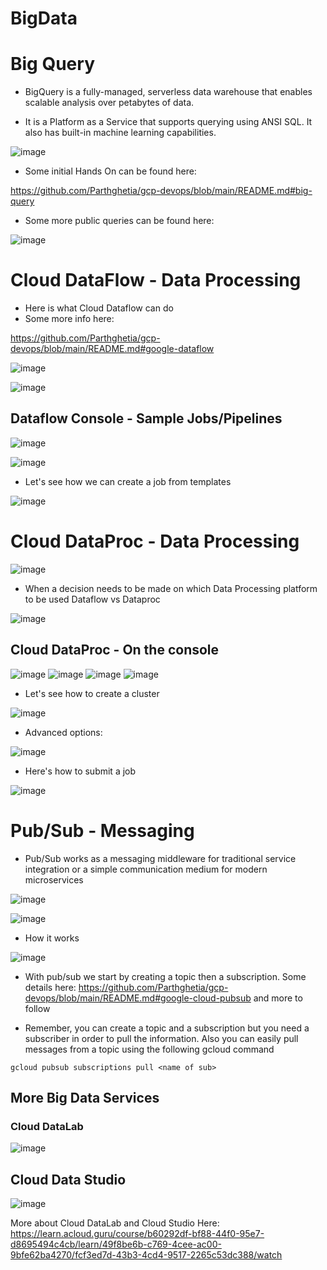 # BigData

# Big Query

- BigQuery is a fully-managed, serverless data warehouse that enables scalable analysis over petabytes of data. 

- It is a Platform as a Service that supports querying using ANSI SQL. It also has built-in machine learning capabilities.

![image](https://user-images.githubusercontent.com/43883264/180685874-989fd11b-852f-41db-a870-27a97bd9afb2.png)

- Some initial Hands On can be found here:

https://github.com/Parthghetia/gcp-devops/blob/main/README.md#big-query

- Some more public queries can be found here:

![image](https://user-images.githubusercontent.com/43883264/180687427-7e3d71df-a962-4e75-afe2-6155414e67ea.png)

# Cloud DataFlow - Data Processing

- Here is what Cloud Dataflow can do
- Some more info here:

https://github.com/Parthghetia/gcp-devops/blob/main/README.md#google-dataflow

![image](https://user-images.githubusercontent.com/43883264/180688691-fbc9bbd3-64c2-46a4-b325-665ea4cedd4a.png)

![image](https://user-images.githubusercontent.com/43883264/180691048-b9f756f6-1216-4f87-8cc5-82148db0c072.png)

## Dataflow Console - Sample Jobs/Pipelines

![image](https://user-images.githubusercontent.com/43883264/180691190-9443fd9d-9421-4a7e-b98f-645d38d76df6.png)

![image](https://user-images.githubusercontent.com/43883264/180691396-21e716ad-ba9c-4275-8c2b-be777b532dbc.png)

- Let's see how we can create a job from templates

![image](https://user-images.githubusercontent.com/43883264/180691748-39723aab-6130-4fa8-969d-982457997547.png)

# Cloud DataProc - Data Processing
![image](https://user-images.githubusercontent.com/43883264/180692159-086dcef3-2afd-4c74-96ea-99a90761dbb6.png)

- When a decision needs to be made on which Data Processing platform to be used Dataflow vs Dataproc

![image](https://user-images.githubusercontent.com/43883264/180692424-895f6c85-516d-46e1-bbf2-2d2d253fb4a9.png)

## Cloud DataProc - On the console
![image](https://user-images.githubusercontent.com/43883264/180692547-acc2a83e-c22b-4949-80d3-6bb198768525.png)
![image](https://user-images.githubusercontent.com/43883264/180692564-0990bd57-f90b-482e-b199-5719375c6403.png)
![image](https://user-images.githubusercontent.com/43883264/180692613-342c660c-d28a-4972-847d-8532973c70d8.png)
![image](https://user-images.githubusercontent.com/43883264/180692627-bdcd6583-6f05-45cf-9ed8-e2c4dd2a9696.png)

- Let's see how to create a cluster

![image](https://user-images.githubusercontent.com/43883264/180692681-fd2892f7-2246-49bf-b6ff-8373bccf9bb0.png)

- Advanced options:

![image](https://user-images.githubusercontent.com/43883264/180692863-88817f05-ea46-4b01-ae10-9490079fe025.png)

- Here's how to submit a job

![image](https://user-images.githubusercontent.com/43883264/180693011-eb79f008-69bb-4806-9dd9-34032da8193c.png)


# Pub/Sub - Messaging
- Pub/Sub works as a messaging middleware for traditional service integration or a simple communication medium for modern microservices


![image](https://user-images.githubusercontent.com/43883264/180693197-9c92b327-2c4b-4e55-b573-2c4f80e8dd32.png)

![image](https://user-images.githubusercontent.com/43883264/180693323-b612611c-3368-4036-be38-93d15d7a2285.png)

- How it works

![image](https://user-images.githubusercontent.com/43883264/180693410-46f326d2-6ee3-47d1-8988-89bdb833185b.png)

- With pub/sub we start by creating a topic then a subscription. Some details here: https://github.com/Parthghetia/gcp-devops/blob/main/README.md#google-cloud-pubsub and more to follow

- Remember, you can create a topic and a subscription but you need a subscriber in order to pull the information. Also you can easily pull messages from a topic using the following gcloud command

`gcloud pubsub subscriptions pull <name of sub>`

## More Big Data Services
### Cloud DataLab

![image](https://user-images.githubusercontent.com/43883264/180693927-a445ccdc-4e9b-4f67-bccc-b5880762a8f6.png)

## Cloud Data Studio
![image](https://user-images.githubusercontent.com/43883264/180693958-0e2b204c-f1e7-4301-9fba-478a7173d868.png)

More about Cloud DataLab and Cloud Studio Here: https://learn.acloud.guru/course/b60292df-bf88-44f0-95e7-d8695494c4cb/learn/49f8be6b-c769-4cee-ac00-9bfe62ba4270/fcf3ed7d-43b3-4cd4-9517-2265c53dc388/watch





